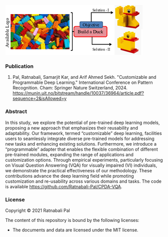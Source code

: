 ![Examples](img/teaser.png)

### Publication
1. Pal, Ratnabali, Samarjit Kar, and Arif Ahmed Sekh. "Customizable and Programmable Deep Learning." 
International Conference on Pattern Recognition. Cham: Springer Nature Switzerland, 2024.
https://munin.uit.no/bitstream/handle/10037/36964/article.pdf?sequence=2&isAllowed=y 

### Abstract
In this study, we explore the potential of pre-trained deep learning models, proposing a new approach that
emphasizes their reusability and adaptability. Our framework, termed “customizable” deep learning,
facilities users to seamlessly integrate diverse pre-trained models for addressing new tasks and enhancing
existing solutions. Furthermore, we introduce a “programmable” adapter that enables the flexible
combination of different pre-trained modules, expanding the range of applications and customization
options. Through empirical experiments, particularly focusing on Visual Question Answering (VQA) for
visually impaired (VI) individuals, we demonstrate the practical effectiveness of our methodology. These
contributions advance the deep learning field while promoting customization and re-usability across
various domains and tasks. The code is available https://github.com/Ratnabali-Pal/CPDA-VQA.

### License

Copyright © 2021 Ratnabali Pal

The content of this repository is bound by the following licenses:

- The documents and data are licensed under the MIT license.
